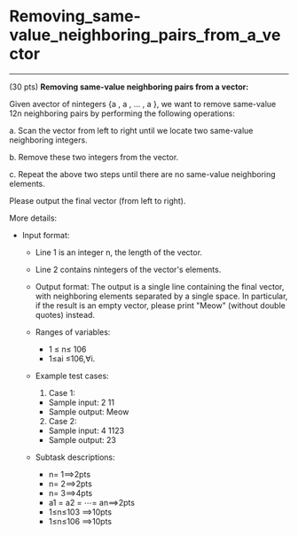 # Removing_same-value_neighboring_pairs_from_a_vector
------

(30 pts) **Removing same-value neighboring pairs from a vector:**

Given avector of nintegers {a , a , ... , a }, we want to remove same-value 12n neighboring pairs by performing the following operations:

  a. Scan the vector from left to right until we locate two same-value neighboring integers.

  b. Remove these two integers from the vector.

  c. Repeat the above two steps until there are no same-value neighboring elements.

Please output the final vector (from left to right).

More details:

* Input format:
  * Line 1 is an integer n, the length of the vector.
  * Line 2 contains nintegers of the vector's elements.

  * Output format: The output is a single line containing the final vector, with neighboring elements separated by a single space. In particular, if the result is an empty vector, please print "Meow" (without double quotes) instead.

  * Ranges of variables:
    * 1 ≤ n≤ 106
    * 1≤ai ≤106,∀i.

  * Example test cases:
    1. Case 1:
      * Sample input:
        2 11
      * Sample output:
        Meow
    2. Case 2:
      * Sample input:
        4 1123
      * Sample output:
        23

  * Subtask descriptions:
    * n= 1==>2pts
    * n= 2==>2pts
    * n= 3==>4pts
    * a1 = a2 = ⋯= an==>2pts
    * 1≤n≤103 ==>10pts
    * 1≤n≤106 ==>10pts

